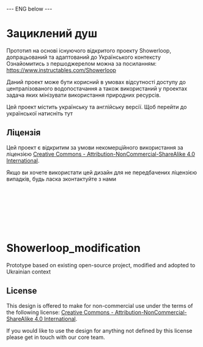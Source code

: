 --- ENG below ---
# Зациклений душ
Прототип на основі існуючого відкритого проекту Showerloop, допрацьований та адаптований до Українського контексту
Ознайомитись з першоджерелом можна за посиланням: https://www.instructables.com/Showerloop

Даний проект може бути корисний в умовах відсутності доступу до централізованого водопостачання а також використаний у проектах задача яких мінізувати використання природних ресурсів.

Цей проект містить українську та англійську версії. Щоб перейти до української натисніть тут


## Ліцензія 
Цей проект є відкритим за умови некомерційного використання за ліцензією
[Creative Commons - Attribution-NonCommercial-ShareAlike 4.0 International](https://creativecommons.org/licenses/by-nc-sa/4.0/).

Якщо ви хочете використати цей дизайн для не передбачених ліцензією випадків, будь ласка зконтактуйте з нами

<br/><br/>
<br/><br/>
<br/><br/>

# Showerloop_modification
Prototype based on existing open-source project, modified and adopted to Ukrainian context

## License 

This design is offered to make for non-commercial use under the terms of the following license: 
[Creative Commons - Attribution-NonCommercial-ShareAlike 4.0 International](https://creativecommons.org/licenses/by-nc-sa/4.0/).

If you would like to use the design for anything not defined by this license please get in touch with our core team.
